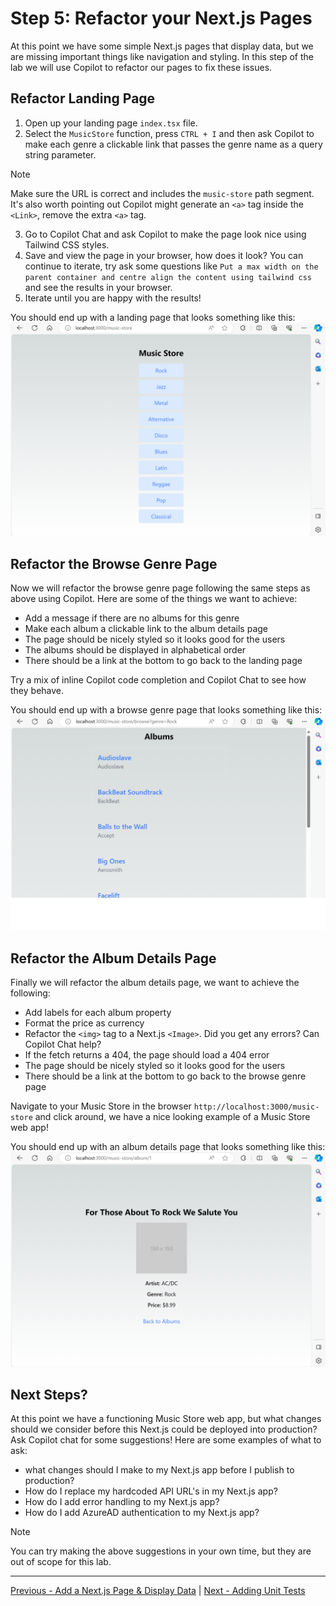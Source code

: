 # Step 5: Refactor your Next.js Pages
At this point we have some simple Next.js pages that display data, but we are missing important things like navigation and styling. In this step of the lab we will use Copilot to refactor our pages to fix these issues.

## Refactor Landing Page
1. Open up your landing page `index.tsx` file.
2. Select the `MusicStore` function, press `CTRL + I` and then ask Copilot to make each genre a clickable link that passes the genre name as a query string parameter.
> [!NOTE]
> Make sure the URL is correct and includes the `music-store` path segment. It's also worth pointing out Copilot might generate an `<a>` tag inside the `<Link>`, remove the extra `<a>` tag.
3. Go to Copilot Chat and ask Copilot to make the page look nice using Tailwind CSS styles.
4. Save and view the page in your browser, how does it look? You can continue to iterate, try ask some questions like `Put a max width on the parent container and centre align the content using tailwind css` and see the results in your browser.
5. Iterate until you are happy with the results!

You should end up with a landing page that looks something like this:
![Music Store Index Page](media/music-store-index.png)

## Refactor the Browse Genre Page
Now we will refactor the browse genre page following the same steps as above using Copilot. Here are some of the things we want to achieve:
- Add a message if there are no albums for this genre
- Make each album a clickable link to the album details page
- The page should be nicely styled so it looks good for the users 
- The albums should be displayed in alphabetical order
- There should be a link at the bottom to go back to the landing page

Try a mix of inline Copilot code completion and Copilot Chat to see how they behave. 

You should end up with a browse genre page that looks something like this:
![Music Store Browse Genre Page](media/music-store-browse-genre.png)

## Refactor the Album Details Page
Finally we will refactor the album details page, we want to achieve the following:
- Add labels for each album property
- Format the price as currency
- Refactor the `<img>` tag to a Next.js `<Image>`. Did you get any errors? Can Copilot Chat help?
- If the fetch returns a 404, the page should load a 404 error
- The page should be nicely styled so it looks good for the users
- There should be a link at the bottom to go back to the browse genre page

Navigate to your Music Store in the browser `http://localhost:3000/music-store` and click around, we have a nice looking example of a Music Store web app!

You should end up with an album details page that looks something like this:
![Music Store Album Details Page](media/music-store-album-details.png)

## Next Steps?
At this point we have a functioning Music Store web app, but what changes should we consider before this Next.js could be deployed into production? Ask Copilot chat for some suggestions! Here are some examples of what to ask:
- what changes should I make to my Next.js app before I publish to production?
- How do I replace my hardcoded API URL's in my Next.js app? 
- How do I add error handling to my Next.js app?
- How do I add AzureAD authentication to my Next.js app?

> [!NOTE]
> You can try making the above suggestions in your own time, but they are out of scope for this lab.

---------------
[Previous - Add a Next.js Page & Display Data](./04-Step04.md) | [Next - Adding Unit Tests](./06-Step06.md)